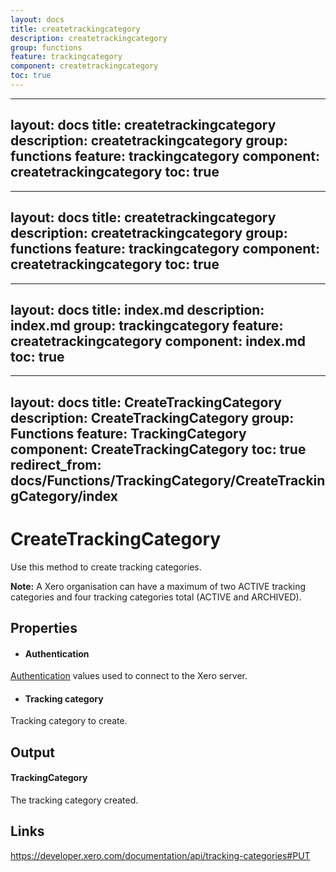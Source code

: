 ```yaml
---
layout: docs
title: createtrackingcategory
description: createtrackingcategory
group: functions
feature: trackingcategory
component: createtrackingcategory
toc: true
---
```

---
layout: docs
title: createtrackingcategory
description: createtrackingcategory
group: functions
feature: trackingcategory
component: createtrackingcategory
toc: true
---
---
layout: docs
title: createtrackingcategory
description: createtrackingcategory
group: functions
feature: trackingcategory
component: createtrackingcategory
toc: true
---
---
layout: docs
title: index.md
description: index.md
group: trackingcategory
feature: createtrackingcategory
component: index.md
toc: true
---
---
layout: docs
title: CreateTrackingCategory
description: CreateTrackingCategory
group: Functions
feature: TrackingCategory
component: CreateTrackingCategory
toc: true
redirect_from: docs/Functions/TrackingCategory/CreateTrackingCategory/index
---
CreateTrackingCategory
============

Use this method to create tracking categories.

**Note:**
A Xero organisation can have a maximum of two ACTIVE tracking categories and four tracking categories total (ACTIVE and ARCHIVED).

Properties
----------

- #### Authentication
[Authentication](../../../Common/Authentication/Index.md) values used to connect to the Xero server.
- #### Tracking category
Tracking category to create.


Output
-----
#### TrackingCategory
The tracking category created.

Links
-----

https://developer.xero.com/documentation/api/tracking-categories#PUT

